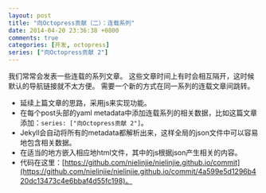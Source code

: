 ```yaml
---
layout: post
title: "向Octopress贡献（二）：连载系列"
date: 2014-04-20 23:36:38 +0800
comments: true
categories: [开发, octopress]
series: ["向Octopress贡献 2"]
---
```


我们常常会发表一些连载的系列文章。
这些文章时间上有时会相互隔开，这时候默认的导航链接就不太方便。
需要一个新的方式在同一系列的连载文章间跳转。

<!-- more -->

* 延续上篇文章的思路，采用js来实现功能。
* 在每个post头部的yaml metadata中添加连载系列的相关数据，比如这篇文章添加：`series: ["向Octopress贡献 2"]`。
* Jekyll会自动将所有的metadata都解析出来，这样全局的json文件中可以容易地包含相关数据。
* 在适当的地方嵌入相应地html文件，其中的js根据json产生相关的内容。
* 代码在这里：[https://github.com/nielinjie/nielinjie.github.io/commit](https://github.com/nielinjie/nielinjie.github.io/commit/4a599e5d1296b420dc13473c4e6bbaf4d55fc198)。
